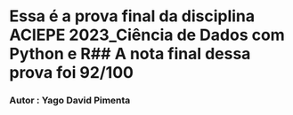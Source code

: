 # Essa é a prova final da disciplina ACIEPE 2023_Ciência de Dados com Python e R## A nota final dessa prova foi 92/100
### Autor : Yago David Pimenta 

